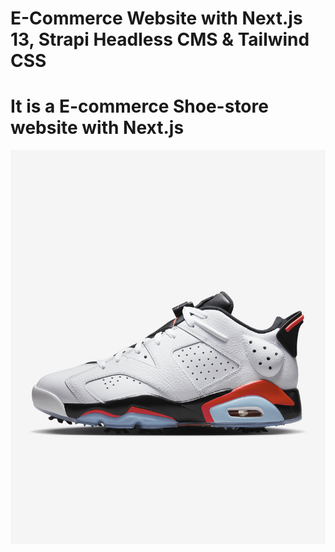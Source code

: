 # E-Commerce Website with Next.js 13, Strapi Headless CMS & Tailwind CSS


# It is a E-commerce Shoe-store website with Next.js


![Next js](./public/p1.png)